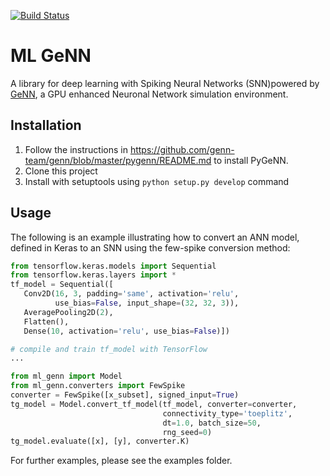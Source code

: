 [![Build Status](https://gen-ci.inf.sussex.ac.uk/buildStatus/icon?job=GeNN/ml_genn/master)](https://gen-ci.inf.sussex.ac.uk/job/GeNN/job/ml_genn/job/master/)
# ML GeNN
A library for deep learning with Spiking Neural Networks (SNN)powered by [GeNN](http://genn-team.github.io/genn/), a GPU enhanced Neuronal Network simulation environment.

## Installation
 1. Follow the instructions in https://github.com/genn-team/genn/blob/master/pygenn/README.md to install PyGeNN.
 2. Clone this project
 3. Install with setuptools using ``python setup.py develop`` command

## Usage
The following is an example illustrating how to convert an ANN model, defined in Keras to an SNN using the few-spike conversion method:
```python
from tensorflow.keras.models import Sequential
from tensorflow.keras.layers import *
tf_model = Sequential([
   Conv2D(16, 3, padding='same', activation='relu',
          use_bias=False, input_shape=(32, 32, 3)),
   AveragePooling2D(2),
   Flatten(),
   Dense(10, activation='relu', use_bias=False)])

# compile and train tf_model with TensorFlow
...

from ml_genn import Model
from ml_genn.converters import FewSpike
converter = FewSpike([x_subset], signed_input=True)
tg_model = Model.convert_tf_model(tf_model, converter=converter,
                                  connectivity_type='toeplitz', 
                                  dt=1.0, batch_size=50, 
                                  rng_seed=0)
tg_model.evaluate([x], [y], converter.K)
```
For further examples, please see the examples folder.
